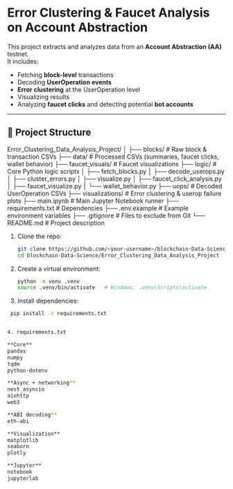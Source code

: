 # Error Clustering & Faucet Analysis on Account Abstraction

This project extracts and analyzes data from an **Account Abstraction (AA)** testnet.  
It includes:

- Fetching **block-level** transactions
- Decoding **UserOperation events**
- **Error clustering** at the UserOperation level
- Visualizing results
- Analyzing **faucet clicks** and detecting potential **bot accounts**

---

## 📂 Project Structure

Error_Clustering_Data_Analysis_Project/
│
├── blocks/ # Raw block & transaction CSVs
├── data/ # Processed CSVs (summaries, faucet clicks, wallet behavior)
├── faucet_visuals/ # Faucet visualizations
├── logic/ # Core Python logic scripts
│ ├── fetch_blocks.py
│ ├── decode_userops.py
│ ├── cluster_errors.py
│ ├── visualize.py
│ ├── faucet_click_analysis.py
│ ├── faucet_visualize.py
│ └── wallet_behavior.py
├── uops/ # Decoded UserOperation CSVs
├── visualizations/ # Error clustering & userop failure plots
├── main.ipynb # Main Jupyter Notebook runner
├── requirements.txt # Dependencies
├── .env.example # Example environment variables
├── .gitignore # Files to exclude from Git
└── README.md # Project description

1. Clone the repo:
   ```bash
   git clone https://github.com/<your-username>/blockchain-Data-Science.git
   cd blockchain-Data-Science/Error_Clustering_Data_Analysis_Project


2. Create a virtual environment:
   ```bash
   python -m venv .venv
   source .venv/bin/activate   # Windows: .venv\Scripts\activate


3. Install dependencies:
  ```bash
   pip install -r requirements.txt


4. requirements.txt

  **Core**
  pandas
  numpy
  tqdm
  python-dotenv
  
  **Async + networking**
  nest_asyncio
  aiohttp
  web3
  
  **ABI decoding**
  eth-abi
  
  **Visualization**
  matplotlib
  seaborn
  plotly
  
  **Jupyter**
  notebook
  jupyterlab
 



